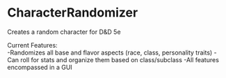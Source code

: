 # CharacterRandomizer
Creates a random character for D&amp;D 5e

Current Features:  
-Randomizes all base and flavor aspects (race, class, personality traits)
-Can roll for stats and organize them based on class/subclass
-All features encompassed in a GUI

